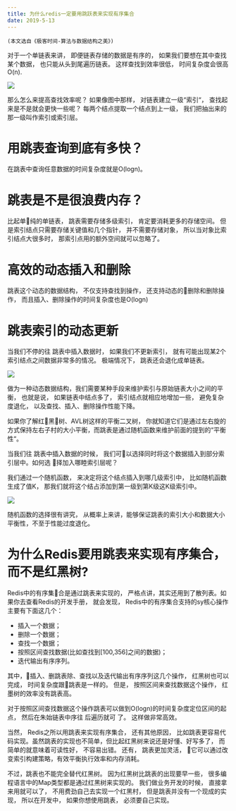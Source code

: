 ```yaml
---
title: 为什么redis一定要用跳跃表来实现有序集合
date: 2019-5-13
---
```

    (本文选自《极客时间-算法与数据结构之美》)
对于一个单链表来讲， 即便链表存储的数据是有序的， 如果我们要想在其中查找某个数据， 也只能从头到尾遍历链表。 这样查找到效率很低， 时间复杂度会很高O(n). 

![](https://static001.geekbang.org/resource/image/e1/6d/e18303fcedc068e5a168de04df956f6d.jpg)


那么怎么来提高查找效率呢？ 如果像图中那样， 对链表建立一级“索引“， 查找起来是不是就会更快一些呢？ 每两个结点提取一个结点到上一级， 我们把抽出来的那一级叫作索引或索引层。 
<!-- more -->

# 用跳表查询到底有多快？ 
在跳表中查询任意数据的时间复杂度就是O(logn)。

# 跳表是不是很浪费内存？ 
比起单纯的单链表， 跳表需要存储多级索引， 肯定要消耗更多的存储空间。 但是索引结点只需要存储关键值和几个指针， 并不需要存储对象， 所以当对象比索引结点大很多时， 那索引点用的额外空间就可以忽略了。 

# 高效的动态插入和删除
跳表这个动态的数据结构， 不仅支持查找到操作， 还支持动态的删除和删除操作， 而且插入、删除操作的时间复杂度也是O(logn)

# 跳表索引的动态更新
当我们不停的往 跳表中插入数据时， 如果我们不更新索引， 就有可能出现某2个索引结点之间数据非常多的情况。 极端情况下， 跳表还会退化成单链表。 

  ![](https://static001.geekbang.org/resource/image/c8/c5/c863074c01c26538cf0134eaf8dc67c5.jpg)

做为一种动态数据结构，我们需要某种手段来维护索引与原始链表大小之间的平衡， 也就是说， 如果链表中结点多了， 索引结点就相应地增加一些， 避免复杂度退化， 以及查找、插入、删除操作性能下降。 

如果你了解红黑树、AVL树这样的平衡二叉树， 你就知道它们是通过左右旋的方式保持左右子村的大小平衡，而跳表是通过随机函数来维护前面的提到的“平衡性“。

当我们往 跳表中插入数据的时候， 我们可以选择同时将这个数据插入到部分索引层中。如何选 择加入哪睦索引层呢？ 
  
我们通过一个随机函数， 来决定将这个结点插入到哪几级索引中， 比如随机函数生成了值K，  那我们就将这个结占添加到第一级到第K级这K级索引中。 
    
![](https://static001.geekbang.org/resource/image/a8/a7/a861445d0b53fc842f38919365b004a7.jpg)

随机函数的选择很有讲究， 从概率上来讲，能够保证跳表的索引大小和数据大小平衡性，不至于性能过度退化。 

# 为什么Redis要用跳表来实现有序集合，而不是红黑树? 

Redis中的有序集合是通过跳表来实现的， 严格点讲，其实还用到了散列表。如果你去查看Redis的开发手册， 就会发现， Redis中的有序集合支持的sy核心操作主要有下面这几个： 
- 插入一个数据；
- 删除一个数据；
- 查找一个数据；
- 按照区间查找数据(比如查找到[100,356]之间的数据)； 
- 迭代输出有序序列。 

其中，插入、删跳表除、查找以及迭代输出有序序列这几个操作， 红黑树也可以完成， 时间复杂度跟跳表是一样的。 但是， 按照区间来查找数据这个操作， 红墨树的效率没有跳表高。 

对于按照区间查找数据这个操作跳表可以做到O(logn)的时间复杂度定位区间的起点， 然后在朱始链表中序往 后遍历就可 了。 这样做非常高效。 

当然， Redis之所以用跳表来实现有序集合， 还有其他原因， 比如跳表更容易代码实现。虽然跳表的实现也不简单，但比起红黑树来说还是好懂、好写多了， 而简单的就意味着可读性好， 不容易出错。 还有， 跳表更加灵活， 它可以通过改变索引构建策略，有效平衡执行效率和内存消耗。 

不过，跳表也不能完全替代红黑树。 因为红黑树比跳表的出现要早一些， 很多编程语言中的Map类型都是通过红黑树来实现的。 我们做业务开发的时候， 直接拿来用就可以了， 不用费劲自己去实现一个红黑村， 但是跳表并没有一个现成的实现， 所以在开发中， 如果你想使用跳表， 必须要自己实现。 

